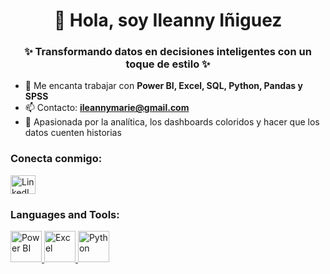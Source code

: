 <h1 align="center">👋 Hola, soy Ileanny Iñiguez</h1>
<h3 align="center">✨ Transformando datos en decisiones inteligentes con un toque de estilo ✨</h3>

- 💬 Me encanta trabajar con **Power BI, Excel, SQL, Python, Pandas y SPSS**  
- 📫 Contacto: **ileannymarie@gmail.com**  
- 🎀 Apasionada por la analítica, los dashboards coloridos y hacer que los datos cuenten historias  

<h3 align="left">Conecta conmigo:</h3>
<p align="left">
  <a href="https://linkedin.com/in/ileanny-i%C3%B1iguez-98a541249/" target="blank">
    <img align="center" src="https://raw.githubusercontent.com/rahuldkjain/github-profile-readme-generator/master/src/images/icons/Social/linked-in-alt.svg" alt="LinkedIn" height="30" width="40" />
  </a>
</p>

<h3 align="left">Languages and Tools:</h3>
<p align="left">
  <a href="https://powerbi.microsoft.com/" target="_blank" rel="noreferrer">
    <img src="https://1000logos.net/wp-content/uploads/2022/12/Power-BI-Logo-2013.png" alt="Power BI" width="50" height="50"/>
  </a>
  <a href="https://www.microsoft.com/en-us/microsoft-365/excel" target="_blank" rel="noreferrer">
    <img src="https://www.logo.wine/a/logo/Microsoft_Excel/Microsoft_Excel-Logo.wine.svg" alt="Excel" width="50" height="50"/>
  </a>
  <a href="https://www.python.org/" target="_blank" rel="noreferrer">
    <img src="https://img.icons8.com/?size=512&id=xSkewUSqtErH&format=png" alt="Python" width="50" height="50"/>



